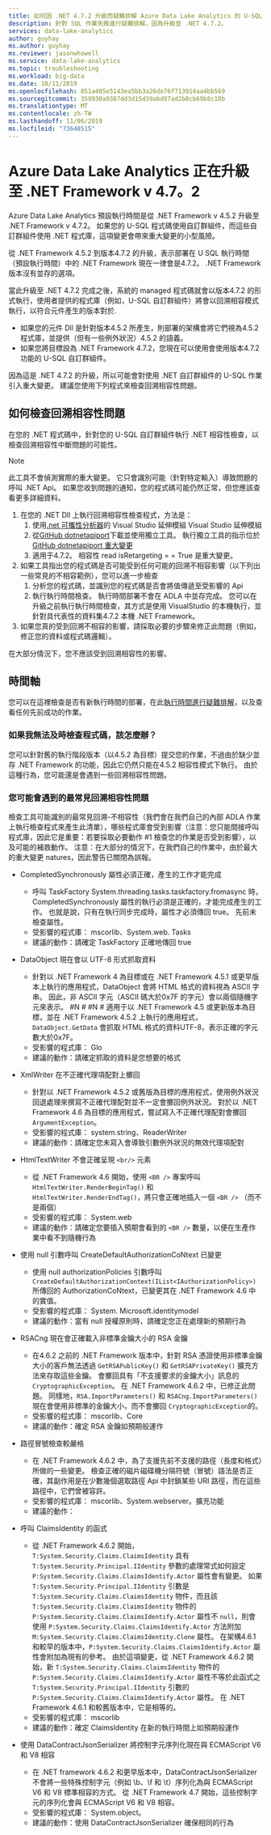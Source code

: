 ```yaml
---
title: 如何因 .NET 4.7.2 升級而疑難排解 Azure Data Lake Analytics 的 U-SQL 作業失敗
description: 針對 SQL 作業失敗進行疑難排解，因為升級至 .NET 4.7.2。
services: data-lake-analytics
author: guyhay
ms.author: guyhay
ms.reviewer: jasonwhowell
ms.service: data-lake-analytics
ms.topic: troubleshooting
ms.workload: big-data
ms.date: 10/11/2019
ms.openlocfilehash: 851a405e5143ea5bb3a26de76f713914aa4bb569
ms.sourcegitcommit: 359930a9387dd3d15d39abd97ad2b8cb69b8c18b
ms.translationtype: MT
ms.contentlocale: zh-TW
ms.lasthandoff: 11/06/2019
ms.locfileid: "73648515"
---
```

# <a name="azure-data-lake-analytics-is-upgrading-to-the-net-framework-v472"></a>Azure Data Lake Analytics 正在升級至 .NET Framework v 4.7。2

Azure Data Lake Analytics 預設執行時間是從 .NET Framework v 4.5.2 升級至 .NET Framework v 4.7.2。 如果您的 U-SQL 程式碼使用自訂群組件，而這些自訂群組件使用 .NET 程式庫，這項變更會帶來重大變更的小型風險。

從 .NET Framework 4.5.2 到版本4.7.2 的升級，表示部署在 U SQL 執行時間（預設執行時間）中的 .NET Framework 現在一律會是4.7.2。 .NET Framework 版本沒有並存的選項。

當此升級至 .NET 4.7.2 完成之後，系統的 managed 程式碼就會以版本4.7.2 的形式執行，使用者提供的程式庫（例如，U-SQL 自訂群組件）將會以回溯相容模式執行，以符合元件產生的版本對於.

- 如果您的元件 Dll 是針對版本4.5.2 所產生，則部署的架構會將它們視為4.5.2 程式庫，並提供（但有一些例外狀況）4.5.2 的語義。
- 如果您將目標設為 .NET Framework 4.7.2，您現在可以使用會使用版本4.7.2 功能的 U-SQL 自訂群組件。

因為這是 .NET 4.7.2 的升級，所以可能會對使用 .NET 自訂群組件的 U-SQL 作業引入重大變更。 建議您使用下列程式來檢查回溯相容性問題。

## <a name="how-to-check-for-backwards-compatibility-issues"></a>如何檢查回溯相容性問題

在您的 .NET 程式碼中，針對您的 U-SQL 自訂群組件執行 .NET 相容性檢查，以檢查回溯相容性中斷問題的可能性。

> [!Note]
> 此工具不會偵測實際的重大變更。 它只會識別可能（針對特定輸入）導致問題的呼叫 .NET Api。 如果您收到問題的通知，您的程式碼可能仍然正常，但您應該查看更多詳細資料。

1. 在您的 .NET Dll 上執行回溯相容性檢查程式，方法是：
   1. 使用[.net 可攜性分析器](https://marketplace.visualstudio.com/items?itemName=ConnieYau.NETPortabilityAnalyzer)的 Visual Studio 延伸模組 Visual Studio 延伸模組
   1. 從[GitHub dotnetapiport](https://github.com/microsoft/dotnet-apiport)下載並使用獨立工具。 執行獨立工具的指示位於[GitHub dotnetapiport 重大變更](https://github.com/microsoft/dotnet-apiport/blob/dev/docs/HowTo/BreakingChanges.md)
   1. 適用于4.7.2。 相容性 read isRetargeting = = True 是重大變更。
2. 如果工具指出您的程式碼是否可能受到任何可能的回溯不相容影響（以下列出一些常見的不相容範例），您可以進一步檢查
   1. 分析您的程式碼，並識別您的程式碼是否會將值傳遞至受影響的 Api
   1. 執行執行時間檢查。 執行時間部署不會在 ADLA 中並存完成。 您可以在升級之前執行執行時間檢查，其方式是使用 VisualStudio 的本機執行，並針對具代表性的資料集4.7.2 本機 .NET Framework。
3. 如果您真的受到回溯不相容的影響，請採取必要的步驟來修正此問題（例如，修正您的資料或程式碼邏輯）。

在大部分情況下，您不應該受到回溯相容性的影響。

## <a name="timeline"></a>時間軸

您可以在這裡檢查是否有新執行時間的部署，在此[執行時間進行疑難排解](runtime-troubleshoot.md)，以及查看任何先前成功的作業。

### <a name="what-if-i-cant-get-my-code-reviewed-in-time"></a>如果我無法及時檢查程式碼，該怎麼辦？

您可以針對舊的執行階段版本（以4.5.2 為目標）提交您的作業，不過由於缺少並存 .NET Framework 的功能，因此它仍然只能在4.5.2 相容性模式下執行。 由於這種行為，您可能還是會遇到一些回溯相容性問題。

### <a name="what-are-the-most-common-backwards-compatibility-issues-you-may-encounter"></a>您可能會遇到的最常見回溯相容性問題

檢查工具可能識別的最常見回溯-不相容性（我們會在我們自己的內部 ADLA 作業上執行檢查程式來產生此清單），哪些程式庫會受到影響（注意：您只能間接呼叫程式庫，因此它是重要：若要採取必要動作 #1 檢查您的作業是否受到影響），以及可能的補救動作。 注意：在大部分的情況下，在我們自己的作業中，由於最大的重大變更 natures，因此警告已關閉為誤報。

- CompletedSynchronously 屬性必須正確，產生的工作才能完成
  - 呼叫 TaskFactory System.threading.tasks.taskfactory.fromasync 時，CompletedSynchronously 屬性的執行必須是正確的，才能完成產生的工作。 也就是說，只有在執行同步完成時，屬性才必須傳回 true。 先前未檢查屬性。
  - 受影響的程式庫： mscorlib、System.web. Tasks
  - 建議的動作：請確定 TaskFactory 正確地傳回 true

- DataObject 現在會以 UTF-8 形式抓取資料
  - 針對以 .NET Framework 4 為目標或在 .NET Framework 4.5.1 或更早版本上執行的應用程式，DataObject 會將 HTML 格式的資料視為 ASCII 字串。 因此，非 ASCII 字元（ASCII 碼大於0x7F 的字元）會以兩個隨機字元來表示。 #N # #N # 適用于以 .NET Framework 4.5 或更新版本為目標，並在 .NET Framework 4.5.2 上執行的應用程式，`DataObject.GetData` 會抓取 HTML 格式的資料UTF-8，表示正確的字元數大於0x7F。
  - 受影響的程式庫： Glo
  - 建議的動作：請確定抓取的資料是您想要的格式

- XmlWriter 在不正確代理項配對上擲回
  - 針對以 .NET Framework 4.5.2 或舊版為目標的應用程式，使用例外狀況回退處理來撰寫不正確代理配對並不一定會擲回例外狀況。 對於以 .NET Framework 4.6 為目標的應用程式，嘗試寫入不正確代理配對會擲回 `ArgumentException`。
  - 受影響的程式庫： system.string、ReaderWriter
  - 建議的動作：請確定您未寫入會導致引數例外狀況的無效代理項配對

- HtmlTextWriter 不會正確呈現 `<br/>` 元素
  - 從 .NET Framework 4.6 開始，使用 `<BR />` 專案呼叫 `HtmlTextWriter.RenderBeginTag()` 和 `HtmlTextWriter.RenderEndTag()`，將只會正確地插入一個 `<BR />` （而不是兩個）
  - 受影響的程式庫： System.web
  - 建議的動作：請確定您要插入預期會看到的 `<BR />` 數量，以便在生產作業中看不到隨機行為

- 使用 null 引數呼叫 CreateDefaultAuthorizationCoNtext 已變更
  - 使用 null authorizationPolicies 引數呼叫 `CreateDefaultAuthorizationContext(IList<IAuthorizationPolicy>)` 所傳回的 AuthorizationCoNtext，已變更其在 .NET Framework 4.6 中的實值。
  - 受影響的程式庫： System. Microsoft.identitymodel
  - 建議的動作：當有 null 授權原則時，請確定您正在處理新的預期行為
  
- RSACng 現在會正確載入非標準金鑰大小的 RSA 金鑰
  - 在4.6.2 之前的 .NET Framework 版本中，針對 RSA 憑證使用非標準金鑰大小的客戶無法透過 `GetRSAPublicKey()` 和 `GetRSAPrivateKey()` 擴充方法來存取這些金鑰。 會擲回具有「不支援要求的金鑰大小」訊息的 `CryptographicException`。 在 .NET Framework 4.6.2 中，已修正此問題。 同樣地，`RSA.ImportParameters()` 和 `RSACng.ImportParameters()` 現在會使用非標準的金鑰大小，而不會擲回 `CryptographicException`的。
  - 受影響的程式庫： mscorlib、Core
  - 建議的動作：確定 RSA 金鑰如預期般運作

- 路徑冒號檢查較嚴格
  - 在 .NET Framework 4.6.2 中，為了支援先前不支援的路徑（長度和格式）所做的一些變更。 檢查正確的磁片磁碟機分隔符號（冒號）語法是否正確，其副作用是在少數幾個選取路徑 Api 中封鎖某些 URI 路徑，而在這些路徑中，它們曾被容許。
  - 受影響的程式庫： mscorlib、System.webserver。擴充功能
  - 建議的動作：

- 呼叫 ClaimsIdentity 的函式
  - 從 .NET Framework 4.6.2 開始，`T:System.Security.Claims.ClaimsIdentity` 具有 `T:System.Security.Principal.IIdentity` 參數的處理常式如何設定 `P:System.Security.Claims.ClaimsIdentify.Actor` 屬性會有變更。 如果 `T:System.Security.Principal.IIdentity` 引數是 `T:System.Security.Claims.ClaimsIdentity` 物件，而且該 `T:System.Security.Claims.ClaimsIdentity` 物件的 `P:System.Security.Claims.ClaimsIdentify.Actor` 屬性不 `null`，則會使用 `P:System.Security.Claims.ClaimsIdentify.Actor` 方法附加 `M:System.Security.Claims.ClaimsIdentity.Clone` 屬性。 在架構4.6.1 和較早的版本中，`P:System.Security.Claims.ClaimsIdentify.Actor` 屬性會附加為現有的參考。 由於這項變更，從 .NET Framework 4.6.2 開始，新 `T:System.Security.Claims.ClaimsIdentity` 物件的 `P:System.Security.Claims.ClaimsIdentify.Actor` 屬性不等於此函式之 `T:System.Security.Principal.IIdentity` 引數的 `P:System.Security.Claims.ClaimsIdentify.Actor` 屬性。 在 .NET Framework 4.6.1 和較舊版本中，它是相等的。
  - 受影響的程式庫： mscorlib
  - 建議的動作：確定 ClaimsIdentity 在新的執行時間上如預期般運作

- 使用 DataContractJsonSerializer 將控制字元序列化現在與 ECMAScript V6 和 V8 相容
  - 在 .NET framework 4.6.2 和更早版本中，DataContractJsonSerializer 不會將一些特殊控制字元（例如 \b、\f 和 \t）序列化為與 ECMAScript V6 和 V8 標準相容的方式。 從 .NET Framework 4.7 開始，這些控制字元的序列化會與 ECMAScript V6 和 V8 相容。
  - 受影響的程式庫： System.object。
  - 建議的動作：使用 DataContractJsonSerializer 確保相同的行為
